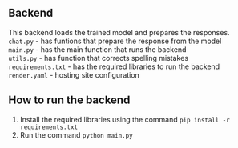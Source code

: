 ## Backend
This backend loads the trained model and prepares the responses.  
```chat.py``` - has funtions that prepare the response from the model  
```main.py``` - has the main function that runs the backend  
```utils.py``` - has function that corrects spelling mistakes  
```requirements.txt``` - has the required libraries to run the backend  
```render.yaml``` - hosting site configuration  

## How to run the backend
1. Install the required libraries using the command 
```pip install -r requirements.txt``` 
2. Run the command 
 ```python main.py```
